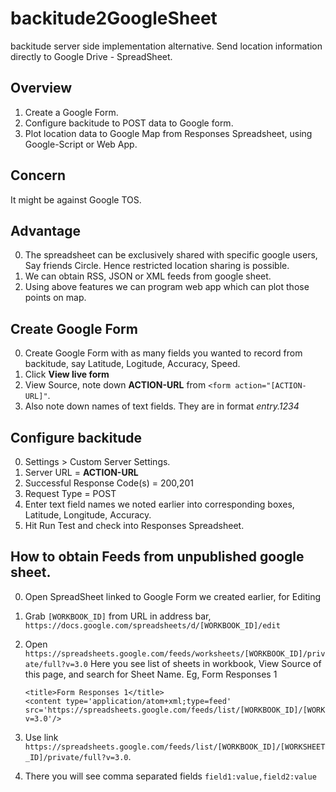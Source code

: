 # backitude2GoogleSheet
backitude server side implementation alternative. Send location information directly to Google Drive - SpreadSheet.

Overview
---------------
1. Create a Google Form.
3. Configure backitude to POST data to Google form.
4. Plot location data to Google Map from Responses Spreadsheet, using Google-Script or Web App.

Concern
-----------------
It might be against Google TOS.

Advantage
----------------
 0. The spreadsheet can be exclusively shared with specific google users, Say friends Circle. Hence restricted location sharing is possible.
 1. We can obtain RSS, JSON or XML feeds from google sheet.
 2. Using above features we can program web app which can plot those points on map.

Create Google Form
--------------------
 0. Create Google Form with as many fields you wanted to record from backitude, say Latitude, Logitude, Accuracy, Speed.
 1. Click **View live form**
 2. View Source, note down **ACTION-URL** from `<form action="[ACTION-URL]"`.
 3. Also note down names of text fields. They are in format _entry.1234_

Configure backitude
-------------------------
 0. Settings > Custom Server Settings.
 1. Server URL = **ACTION-URL**
 2. Successful Response Code(s) = 200,201
 3. Request Type = POST
 3. Enter text field names we noted earlier into corresponding boxes, Latitude, Longitude, Accuracy.
 4. Hit Run Test and check into Responses Spreadsheet.

How to obtain Feeds from unpublished google sheet.
-------------------------------------------
 0. Open SpreadSheet linked to Google Form we created earlier, for Editing
 1. Grab `[WORKBOOK_ID]` from URL in address bar, ```https://docs.google.com/spreadsheets/d/[WORKBOOK_ID]/edit```
 2. Open `https://spreadsheets.google.com/feeds/worksheets/[WORKBOOK_ID]/private/full?v=3.0`
    Here you see list of sheets in workbook, View Source of this page, and search for Sheet Name.
    Eg, Form Responses 1

      ```
      <title>Form Responses 1</title>
      <content type='application/atom+xml;type=feed' src='https://spreadsheets.google.com/feeds/list/[WORKBOOK_ID]/[WORKSHEET_ID]/private/full?v=3.0'/>
      ```
 3. Use link `https://spreadsheets.google.com/feeds/list/[WORKBOOK_ID]/[WORKSHEET_ID]/private/full?v=3.0`.
 4. There you will see comma separated fields `field1:value,field2:value`
